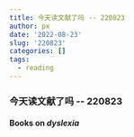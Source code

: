 ```yaml
---
title: 今天读文献了吗 -- 220823
author: px
date: '2022-08-23'
slug: '220823'
categories: []
tags:
  - reading
---
```






### 今天读文献了吗 -- 220823

#### Books on *dyslexia*



